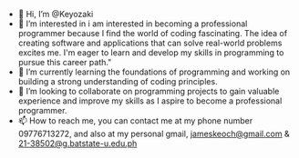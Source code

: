 - 👋 Hi, I’m @Keyozaki
- 👀 I’m interested in i am interested in becoming a professional programmer because I find the world of coding fascinating. The idea of creating software and applications that can solve real-world problems excites me. I'm eager to learn and develop my skills in programming to pursue this career path."
- 🌱 I’m currently learning the foundations of programming and working on building a strong understanding of coding principles. 
- 💞️ I’m looking to collaborate on programming projects to gain valuable experience and improve my skills as I aspire to become a professional programmer.
- 📫 How to reach me, you can contact me at my phone number 09776713272, and also at my personal gmail, jameskeoch@gmail.com & 21-38502@g.batstate-u.edu.ph

<!---
Keyozaki/Keyozaki is a ✨ special ✨ repository because its `README.md` (this file) appears on your GitHub profile.
You can click the Preview link to take a look at your changes.
--->
